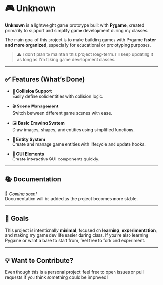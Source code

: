 # 🎮 Unknown

**Unknown** is a lightweight game prototype built with **Pygame**, created primarily to support and simplify game development during my classes.  

The main goal of this project is to make building games with Pygame **faster and more organized**, especially for educational or prototyping purposes.

> ⚠️ I don't plan to maintain this project long-term. I'll keep updating it as long as I'm taking game development classes.

---

## ✅ Features (What’s Done)

- 🧱 **Collision Support**  
  Easily define solid entities with collision logic.

- 🎬 **Scene Management**  
  Switch between different game scenes with ease.

- 🖼️ **Basic Drawing System**  
  Draw images, shapes, and entities using simplified functions.

- 👾 **Entity System**  
  Create and manage game entities with lifecycle and update hooks.

- 🧩 **GUI Elements**  
  Create interactive GUI components quickly.

---

## 📚 Documentation

🚧 *Coming soon!*  
Documentation will be added as the project becomes more stable.

---

## 📌 Goals

This project is intentionally **minimal**, focused on **learning**, **experimentation**, and making my game dev life easier during class. If you’re also learning Pygame or want a base to start from, feel free to fork and experiment.

---

## 💡 Want to Contribute?

Even though this is a personal project, feel free to open issues or pull requests if you think something could be improved!
